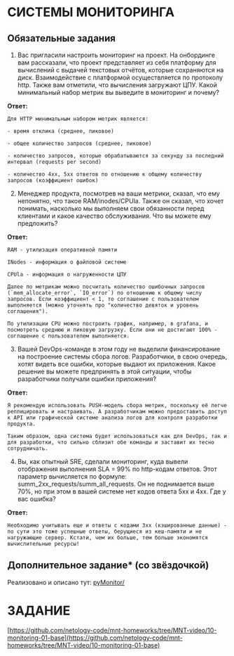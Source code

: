# СИСТЕМЫ МОНИТОРИНГА

## Обязательные задания

1. Вас пригласили настроить мониторинг на проект. На онбординге вам рассказали, что проект представляет из себя платформу для вычислений с выдачей текстовых отчётов, которые сохраняются на диск. Взаимодействие с платформой осуществляется по протоколу http. Также вам отметили, что вычисления загружают ЦПУ. Какой минимальный набор метрик вы выведите в мониторинг и почему?

__Ответ:__

	Для HTTP минимальным набором метрик является:

	- время отклика (среднее, пиковое)

	- общее количество запросов (среднее, пиковое)

	- количество запросов, которые обрабатываются за секунду за последний интервал (requests per second) 

	- количество 4xx, 5xx ответов по отношению к общему количеству запросов (коэффициент ошибок)

2. Менеджер продукта, посмотрев на ваши метрики, сказал, что ему непонятно, что такое RAM/inodes/CPUla. Также он сказал, что хочет понимать, насколько мы выполняем свои обязанности перед клиентами и какое качество обслуживания. Что вы можете ему предложить?

__Ответ:__

	RAM - утилизация оперативной памяти

	INodes - информация о файловой системе

	CPUla - информация о нагруженности ЦПУ

	Далее по метрикам можно посчитать количество ошибочных запросов (`mem_allocate_error`, `IO_error`) по отношению к общему числу запросов. Если коэффициент < 1, то соглашение с пользователем выполняется (можно уточнять про "количество девяток и уровень соглашения").

	По утилизации CPU можно построить график, например, в grafana, и посмотреть среднюю и пиковую загрузку. Если они не достигают 100% - соглашение с пользователем выполняется.

3. Вашей DevOps-команде в этом году не выделили финансирование на построение системы сбора логов. Разработчики, в свою очередь, хотят видеть все ошибки, которые выдают их приложения. Какое решение вы можете предпринять в этой ситуации, чтобы разработчики получали ошибки приложения?

__Ответ:__

	Я рекомендую использовать PUSH-модель сбора метрик, поскольку её легче реплицировать и настраивать. А разработчикам можно предоставить доступ к API или графической системе анализа логов для контроля разработки продукта.

	Таким образом, одна система будет использоваться как для DevOps, так и для разработки, что сильно сблизит обе команды и заставит их тесно сотрудничать.

4. Вы, как опытный SRE, сделали мониторинг, куда вывели отображения выполнения SLA = 99% по http-кодам ответов. Этот параметр вычисляется по формуле: summ_2xx_requests/summ_all_requests. Он не поднимается выше 70%, но при этом в вашей системе нет кодов ответа 5xx и 4xx. Где у вас ошибка?

__Ответ:__

	Необходимо учитывать еще и ответы с кодами 3xx (кэшированные данные) - по сути это тоже успешные ответы, берущиеся из кеш-памяти и не нагружающие сервер. Кстати, чем их больше, тем больше экономятся вычислительные ресурсы!

## Дополнительное задание* (со звёздочкой)

Реализовано и описано тут: [pyMonitor/](pyMonitor/)

# ЗАДАНИЕ

[https://github.com/netology-code/mnt-homeworks/tree/MNT-video/10-monitoring-01-base](https://github.com/netology-code/mnt-homeworks/tree/MNT-video/10-monitoring-01-base)
